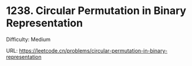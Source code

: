 # 1238. Circular Permutation in Binary Representation

Difficulty: Medium

URL: https://leetcode.cn/problems/circular-permutation-in-binary-representation

